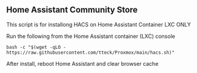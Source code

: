 ## Home Assistant Community Store ##

This script is for installong HACS on Home Assistant Container LXC ONLY

Run the following from the Home Assistant container (LXC) console
```
bash -c "$(wget -qLO - https://raw.githubusercontent.com/tteck/Proxmox/main/hacs.sh)"
```
After install, reboot Home Assistant and clear browser cache 
